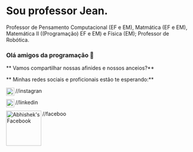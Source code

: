 # Sou professor Jean.
Professor de Pensamento Computacional (EF e EM), Matmática (EF e EM), Matemática II ((Programação) EF e EM) e Física (EM); Professor de Robótica.

### Olá amigos da programação 👋

** Vamos compartilhar nossas afinides e nossos anceios?**

** Minhas redes sociais e proficionais estão te esperando:**

//instagran
<a href="https://www.instagram.com/inferdes/">
  <img align="left" alt="Abhishek's Instagram" width="22px" src="https://raw.githubusercontent.com/hussainweb/hussainweb/main/icons/instagram.png" />
  </a>

//linkedin
<a href="https://www.linkedin.com/in/jean-carlos-inferdes-bb3852102/">
  <img align="left" alt="Abhishek's Linkedin" width="22px" src="[https://www.linkedin.com/feed/](https://tm.ibxk.com.br/2017/09/21/21125406877087.jpg?ims=1280x480)" />
</a>

//faceboo
<a href="https://www.facebook.com/jeaninferdes/">
  <img align="left" alt="Abhishek's Facebook" width="95px" src="https://img.shields.io/badge/Facebook-1877F2?style=for-the-badge&logo=facebook&logoColor=white" />
</a>


<!--
**Inferdes/Inferdes** is a ✨ _special_ ✨ repository because its `README.md` (this file) appears on your GitHub profile.
